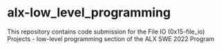 # alx-low_level_programming
This repository contains code submission for the File IO (0x15-file_io) Projects - low-level programming section of the ALX SWE 2022 Program


